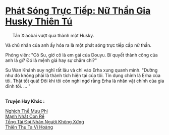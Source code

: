 <a href="https://truyentiki.com/phat-song-truc-tiep-nu-than-gia-husky-thien-tu.33700/" title="Phát Sóng Trực Tiếp: Nữ Thần Gia Husky Thiên Tú"><h1>Phát Sóng Trực Tiếp: Nữ Thần Gia Husky Thiên Tú</h1></a><div style="display:table"><img align="right" style="float: left; padding: 10px;" src="https://truyentiki.com/images/story/200x260/33700.jpg" alt="">Tần Xiaobai vượt qua thành một Husky. <p></p> Và chủ nhân của anh ấy hóa ra là một phát sóng trực tiếp cấp nữ thần. <p></p> Phóng viên: "Cô Su, giờ cô là em gái của Douyu. Bí quyết thành công của anh là gì? Đó là mệnh giá hay sự chăm chỉ?" <p></p> Su Wan Khánh suy nghĩ rất lâu và chỉ vào Erha xung quanh mình. "Dường như đó không phải là thành tích hiện tại của tôi. Tín dụng chính là Erha của tôi. Thật tốt quá! Đôi khi tôi còn nghi ngờ rằng Erha là nhân vật chính của gia đình tôi. ... "</div><p><br><b>Truyện Hay Khác :</b></p><a href="https://truyentiki.com/nghich-the-muu-phi.33699/" alt="Nghịch Thế Mưu Phi">Nghịch Thế Mưu Phi</a><br/><a href="https://github.com/nownovels/top500/tree/master/truyenhay/33782/" alt="Mạnh Nhất Con Rể">Mạnh Nhất Con Rể</a><br/><a href="https://github.com/nownovels/top500/tree/master/truyenhay/33748/" alt="Tổng Tài Đại Nhân Ngươi Không Xứng">Tổng Tài Đại Nhân Ngươi Không Xứng</a><br/><a href="https://github.com/nownovels/top500/tree/master/truyenhay/33827/" alt="Thiên Thu Ta Vì Hoàng">Thiên Thu Ta Vì Hoàng</a><br/>